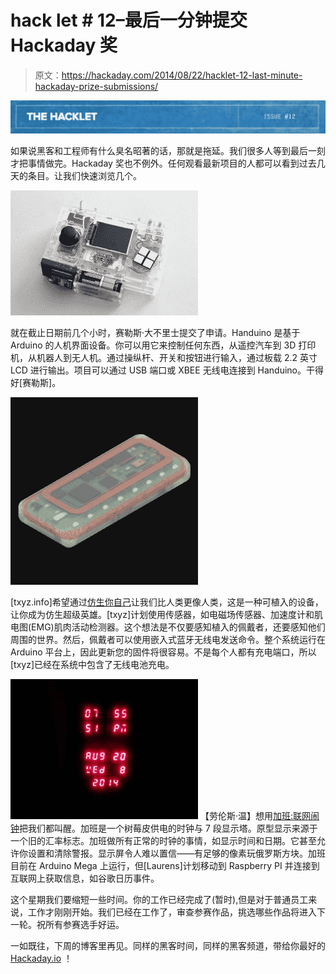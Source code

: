 # hack let # 12–最后一分钟提交 Hackaday 奖

> 原文：<https://hackaday.com/2014/08/22/hacklet-12-last-minute-hackaday-prize-submissions/>

![12](img/978d2db584b83ff9c4b5d909e29abfcc.png)

如果说黑客和工程师有什么臭名昭著的话，那就是拖延。我们很多人等到最后一刻才把事情做完。Hackaday 奖也不例外。任何观看最新项目的人都可以看到过去几天的条目。让我们快速浏览几个。

[![handuino](img/75ca2a2185cbaec43340395508259856.png)](http://hackaday.io/project/2705)

就在截止日期前几个小时，赛勒斯·大不里士提交了申请。Handuino 是基于 Arduino 的人机界面设备。你可以用它来控制任何东西，从遥控汽车到 3D 打印机，从机器人到无人机。通过操纵杆、开关和按钮进行输入，通过板载 2.2 英寸 LCD 进行输出。项目可以通过 USB 端口或 XBEE 无线电连接到 Handuino。干得好[赛勒斯]。

[![bionicYoSelf](img/9cc77882347842302ec867448c09624d.png)](http://hackaday.io/project/2736)

[txyz.info]希望通过[仿生你自己](http://hackaday.io/project/2736)让我们比人类更像人类，这是一种可植入的设备，让你成为仿生超级英雄。[txyz]计划使用传感器，如电磁场传感器、加速度计和肌电图(EMG)肌肉活动检测器。这个想法是不仅要感知植入的佩戴者，还要感知他们周围的世界。然后，佩戴者可以使用嵌入式蓝牙无线电发送命令。整个系统运行在 Arduino 平台上，因此更新您的固件将很容易。不是每个人都有充电端口，所以[txyz]已经在系统中包含了无线电池充电。

[![HAD-alarm-clock](img/6e13027a2ce6340db5fb3e6b6c8f03d7.png)](http://hackaday.io/project/2708) 【劳伦斯·温】想用[加班:联网闹钟](http://hackaday.io/project/2708)把我们都叫醒。加班是一个树莓皮供电的时钟与 7 段显示塔。原型显示来源于一个旧的汇率标志。加班做所有正常的时钟的事情，如显示时间和日期。它甚至允许你设置和清除警报。显示屏令人难以置信——有足够的像素玩俄罗斯方块。加班目前在 Arduino Mega 上运行，但[Laurens]计划移动到 Raspberry PI 并连接到互联网上获取信息，如谷歌日历事件。

这个星期我们要缩短一些时间。你的工作已经完成了(暂时),但是对于普通员工来说，工作才刚刚开始。我们已经在工作了，审查参赛作品，挑选哪些作品将进入下一轮。祝所有参赛选手好运。

一如既往，下周的博客里再见。同样的黑客时间，同样的黑客频道，带给你最好的 [Hackaday.io](http://hackaday.io/) ！